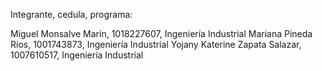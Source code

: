 Integrante, cedula, programa:

Miguel Monsalve Marín, 1018227607, Ingeniería Industrial
Mariana Pineda Ríos, 1001743873, Ingeniería Industrial
Yojany Katerine Zapata Salazar, 1007610517, Ingeniería Industrial